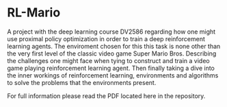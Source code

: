 # RL-Mario
A project with the deep learning course DV2586 regarding how one might use proximal policy optimization in order to train a deep reinforcement learning agents. The enviroment chosen for this this task is none other than the very first level of the classic video game Super Mario Bros. Describing the challenges one might face when tying to construct and train a video game playing reinforcement learning agent. Then finally taking a dive into the inner workings of reinforcement learning, environments and algorithms to solve the problems that the environments present.

For full information please read the PDF located here in the repository.
